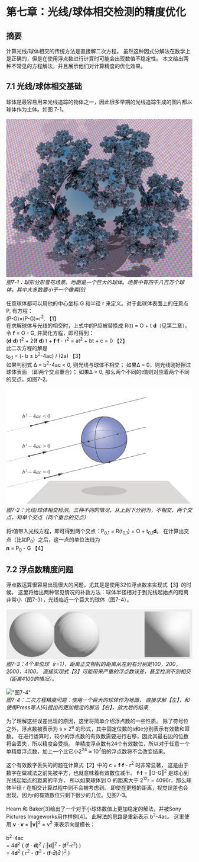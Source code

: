 # 第七章：光线/球体相交检测的精度优化


## 摘要
计算光线/球体相交的传统方法是直接解二次方程。
虽然这种因式分解法在数学上是正确的，但是在使用浮点数进行计算时可能会出现数值不稳定性。
本文给出两种不常见的方程解法，并且展示他们对计算精度的优化效果。


## 7.1 光线/球体相交基础
球体是最容易用来光线追踪的物体之一，因此很多早期的光线追踪生成的图片都以球体作为主体。如图 7-1。<br>
<br>
!["图7-1"](Figure7-1.jpeg) <br>
*图7-1：球形分形雪花场景。地面是一个巨大的球体。场景中有四千八百万个球体，其中大多数要小于一个像素[9]*<br>
<br>
任意球体都可以用他的中心坐标 G 和半径 r 来定义。对于此球体表面上的任意点P, 有方程：<br>
(P-G)×(P-G)=r<sup>2</sup>.     【1】<br>
在求解球体与光线的相交时，上式中的P应被替换成 R(t) = O + t **d**（见第二章）。令 **f** = O - G, 并简化方程，即可得到：<br>
(**d**⋅**d**) t<sup>2</sup> + 2(**f**⋅**d**) t + **f**⋅**f** - r<sup>2</sup> = at<sup>2</sup> + bt + c = 0      【2】<br>
此二次方程的解是<br>
t<sub>0,1</sub> = (- b ± b<sup>2</sup>-4ac) / (2a)     【3】 <br>
如果判别式 Δ = b<sup>2</sup>-4ac < 0, 则光线与球体不相交；
如果Δ = 0，则光线刚好擦过球体表面 （即两个交点重合）；
如果Δ > 0, 那么两个不同的t值则对应着两个不同的交点。如图7-2。<br>
<br>
!["图7-2"](Figure7-2.png) <br>
*图7-2：光线/球体相交检测。三种不同的情况，从上到下分别为，不相交，两个交点，和单个交点（两个重合的交点）* <br>
<br>
将t值带入光线方程，即可得到两个交点：P<sub>0,1</sub> = R(t<sub>0,1</sub>) = O + t<sub>0,1</sub>**d**。
在计算出交点（比如P<sub>0</sub>）之后，这一点的单位法线为<br>
**n** = P<sub>0</sub> - G        【4】<br>


## 7.2 浮点数精度问题
浮点数运算很容易出现很大的问题，尤其是是使用32位浮点数来实现式【3】的时候。
这里将给出两种常见情况的补救方法：球体半径相对于到光线起始点的距离非常小（图7-3），光线临近一个巨大的球体（图7-4）。<br>
<br>
!["图7-3"](Figure7-3.png) <br>
*图7-3：4个单位球（r=1），距离正交相机的距离从左到右分别是100，200，2000，4100。
直接实现式【3】可能带来严重的浮点数误差，甚至检测不到相交（距离4100的情况）。* <br>
<br>
!["图7-4"](Figure7-4.png) <br>
*图7-4：二次方程精度问题：使用一个巨大的球体作为地面，
直接求解【左】，和使用Press等人[6]提出的更加稳定的解法【右】，放大后的结果*<br>
<br>
为了理解这些误差出现的原因，这里将简单介绍浮点数的一些性质。
除了符号位之外，浮点数被表示为 s × 2<sup>e</sup> 的形式，其中固定位数的s和e分别表示有效数和幂数。
在进行运算时，较小的浮点数的有效数需要进行右移，因此其最右边的位数将会丢失，所以精度会受损。
单精度浮点数有24个有效数位，所以对于任意一个单精度浮点数，加上一个比它小2<sup>24</sup> ≈ 10<sup>7</sup>倍的浮点数将不会改变结果。<br>
<br>
这个有效数字丢失的问题在计算式【2】中的 c = **f**⋅**f** - r<sup>2</sup> 时非常显著，
这是由于数字在做减法之前先被平方，也就意味着有效数位减半。
**f**⋅**f** = ‖O-G‖<sup>2</sup> 是球心到光线起始点的距离的平方，
所以如果球体到 O 的距离大于 2<sup>12</sup>r = 4096r，那么球体半径 r 在相交计算过程中则不会被考虑到。
即使在更短的距离，视觉误差也会出现，因为r的有效数位只剩下很少的几位。见图7-3。<br>
<br>
Hearn 和 Baker[3]给出了一个对于小球体数值上更加稳定的解法，并被Sony Pictures Imageworks用作样例[4]。
此解法的思路是重新表示  b<sup>2</sup>-4ac。
这里使用 **v** ⋅ **v** = ‖**v**‖<sup>2</sup> = v<sup>2</sup> 来表示向量模长：<br>
<br>
  b<sup>2</sup>-4ac   <br>
= 4**d**<sup>2</sup> ( (**f** ⋅ **d**)<sup>2</sup> / ‖**d**‖<sup>2</sup>  -  (**f**<sup>2</sup>-r<sup>2</sup>) ) <br>
= 4**d**<sup>2</sup> ( r<sup>2</sup> -  (**f**<sup>2</sup> - (**f**⋅$\hat{d}$)$\hat{d}$ )<sup>2</sup> )  <br>





